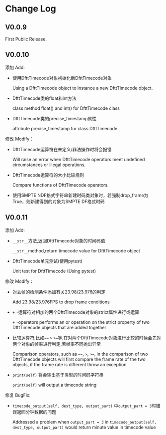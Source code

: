 # Change Log
## V0.0.9
First Public Release.

## V0.0.10

添加 Add:

- 使用DfttTimecode对象初始化新DfttTimecode对象

  Using a DfttTimecode object to instance a new DfttTimecode object.

- DfttTimecode类的float和int方法

  class method float() and int() for DfttTimecode class
  
- DfttTimecode类的precise_timestamp属性

  attribute precise_timestamp for class DfttTimecode

修改 Modify：

- DfttTimecode运算符在未定义/非法操作时将会报错

  Will raise an error when DfttTimecode operators meet undefined circumstances or illegal operations.

- DfttTimecode运算符的大小比较规则

  Compare functions of DfttTimecode operators.
  
- 使用SMPTE NDF格式字符串新建时码类对象时，若强制drop_frame为True，则新建得到的对象为SMPTE DF格式时码

## V0.0.11
添加 Add:
- `__str__`方法,返回DfttTimecode对象的时间码值
  
  `__str__`method,return timecode value for DfttTimecode object

- DfttTimecode单元测试(使用pytest)

  Unit test for DfttTimecode (Using pytest)

修改 Modify：
- 对丢帧的检测条件添加有关23.98/23.976的判定
  
  Add 23.98/23.976FPS to drop frame conditions

- `+` `-`运算符对相加的两个DfttTimecode对象的strict属性进行或运算
  
  `+` `-`operators performs an or operation on the strict property of two DfttTimecode objects that are added together 

- 比较运算符,比如`==` `>` `>=`等,在对两个DfttTimecode对象进行比较的时候会先对两个对象的帧率进行判定,若帧率不同抛出异常
  
  Comparison operators, such as `==`, `>`, `>=`, in the comparison of two DfttTimecode objects will first compare the frame rate of the two objects, if the frame rate is different throw an exception

- `print(self)` 将会输出基于类型的时间码字符串
  
  `print(self)` will output a timecode string

修复 BugFix:
- `timecode_output(self, dest_type, output_part)` 中`output_part = 3`时错误返回分钟数据的问题

  Addressed a problem when `output_part = 3` in `timecode_output(self, dest_type, output_part)` would return minute value in timecode value
  
